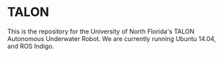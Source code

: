 # TALON
This is the repository for the University of North Florida's TALON Autonomous Underwater Robot. We are currently running Ubuntu 14.04, and ROS Indigo. 


